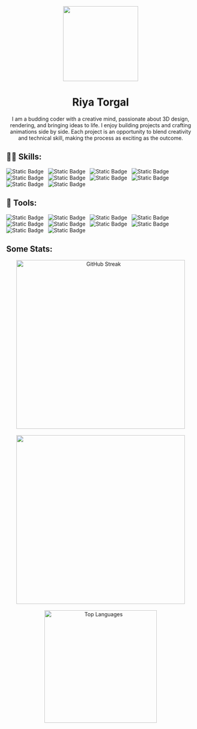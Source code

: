 <div align="center">
  <img src="https://github.com/RiyaTorgal/RiyaTorgal/assets/142211656/76e7a25c-c5cc-415c-b4ed-41e08e79c8e7" width="200" />
</div>
<div align="center">
  <h1>Riya Torgal</h1>
  <p>I am a budding coder with a creative mind, passionate about 3D design, rendering, and bringing ideas to life. I enjoy building projects and crafting animations side by side. Each project is an opportunity to blend creativity and technical skill, making the process as exciting as the outcome.</p>
</div>

<h2>👩‍💻 Skills:</h2>
<div>
  <img alt="Static Badge" src="https://img.shields.io/badge/JAVASCRIPT-%23F7DF1E?style=for-the-badge&logo=javascript&logoColor=white"> &nbsp;
    <img alt="Static Badge" src="https://img.shields.io/badge/FLASK-%231572B6?style=for-the-badge&logo=flask&logoColor=white"> &nbsp;
  <img alt="Static Badge" src="https://img.shields.io/badge/PYTHON-%233776AB?style=for-the-badge&logo=python&logoColor=white"> &nbsp;
  <img alt="Static Badge" src="https://img.shields.io/badge/JAVA-ED8B00?style=for-the-badge&logo=openjdk&logoColor=white"> &nbsp;
  <img alt="Static Badge" src="https://img.shields.io/badge/TYPESCRIPT-%233178C6?style=for-the-badge&logo=typescript&logoColor=white"> &nbsp;
  <img alt="Static Badge" src="https://img.shields.io/badge/REACT-grey?style=for-the-badge&logo=React&logoColor=%2361DAFB"> &nbsp;
  <img alt="Static Badge" src="https://img.shields.io/badge/NEXT.JS-black?style=for-the-badge&logo=Next.js&logoColor=white"> &nbsp;
  <img alt="Static Badge" src="https://img.shields.io/badge/REACT_NATIVE-grey?style=for-the-badge&logo=React&logoColor=%2361DAFB"> &nbsp;
  <img alt="Static Badge" src="https://img.shields.io/badge/HTML5-%23E34F26?style=for-the-badge&logo=html5&logoColor=white"> &nbsp;
  <img alt="Static Badge" src="https://img.shields.io/badge/CSS3-%231572B6?style=for-the-badge&logo=css3&logoColor=white"> &nbsp;
</div>

<h2>🔧 Tools: </h2>
<div>
  <img alt="Static Badge" src="https://img.shields.io/badge/MYSQL-%234479A1?style=for-the-badge&logo=MySQL&logoColor=white"> &nbsp;
  <img alt="Static Badge" src="https://img.shields.io/badge/POSTGRESQL-%234169E1?style=for-the-badge&logo=PostgreSQL&logoColor=white"> &nbsp;
    <img alt="Static Badge" src="https://img.shields.io/badge/GIT-orange?style=for-the-badge&logo=git&logoColor=white"> &nbsp;
  <img alt="Static Badge" src="https://img.shields.io/badge/VISUAL_STUDIO_CODE-%23007ACC?style=for-the-badge&logo=visual-studio-code&logoColor=white"> &nbsp;
  <img alt="Static Badge" src="https://img.shields.io/badge/BLENDER-%23E87D0D?style=for-the-badge&logo=blender&logoColor=white"> &nbsp;
  <img alt="Static Badge" src="https://img.shields.io/badge/TAILWIND_CSS-%2306B6D4?style=for-the-badge&logo=Tailwind%20CSS&logoColor=white"> &nbsp;
  <img alt="Static Badge" src="https://img.shields.io/badge/NODE.JS-%23339933?style=for-the-badge&logo=Node.js&logoColor=white"> &nbsp;
    <img alt="Static Badge" src="https://img.shields.io/badge/VERCEL-black?style=for-the-badge&logo=Vercel&logoColor=white"> &nbsp;
      <img alt="Static Badge" src="https://img.shields.io/badge/LINUX-grey?style=for-the-badge&logo=linux&logoColor=white"> &nbsp;
        <img alt="Static Badge" src="https://img.shields.io/badge/FIGMA-purple?style=for-the-badge&logo=figma&logoColor=white"> &nbsp;
</div>

<h2>Some Stats:</h2>
<div align="center">
  <a href="https://git.io/streak-stats"><img src="https://streak-stats.demolab.com?user=RiyaTorgal&theme=dark&hide_border=true&mode=weekly" alt="GitHub Streak" width="450"/></a><br><br>
  <a href="https://github.com/anuraghazra/github-readme-stats"><img src="https://github-readme-stats.vercel.app/api?username=RiyaTorgal&show_icons=true&theme=dark&rank_icon=github&hide_border=true" width="450"/></a><br><br>
  <img src="https://github-readme-stats.vercel.app/api/top-langs/?username=RiyaTorgal&layout=compact&theme=vision-friendly-dark&hide_border=true" alt="Top Languages" width="300"/>
</div>
